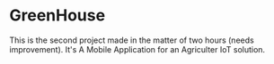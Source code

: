 # GreenHouse
This is the second project made in the matter of two hours (needs improvement).  It's A Mobile Application for an Agriculter IoT solution.
